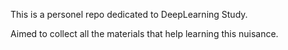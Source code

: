 This is a personel repo dedicated to DeepLearning Study.

Aimed to collect all the materials that help learning this nuisance.
